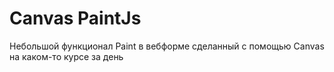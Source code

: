 Canvas PaintJs
==============

Небольшой функционал Paint в вебформе сделанный с помощью Canvas на каком-то курсе за день
